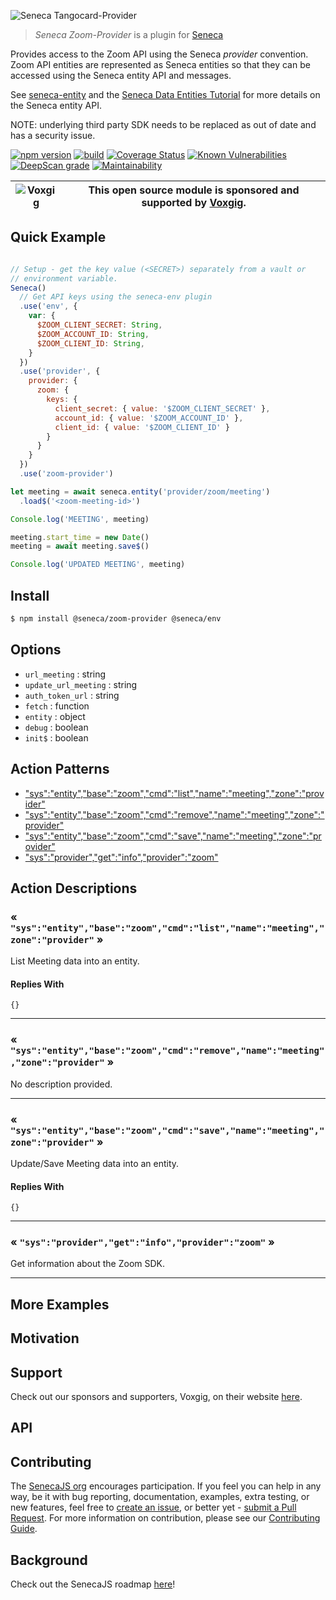 ![Seneca Tangocard-Provider](http://senecajs.org/files/assets/seneca-logo.png)

> _Seneca Zoom-Provider_ is a plugin for [Seneca](http://senecajs.org)


Provides access to the Zoom API using the Seneca *provider*
convention. Zoom API entities are represented as Seneca entities so
that they can be accessed using the Seneca entity API and messages.

See [seneca-entity](senecajs/seneca-entity) and the [Seneca Data
Entities
Tutorial](https://senecajs.org/docs/tutorials/understanding-data-entities.html) for more details on the Seneca entity API.

NOTE: underlying third party SDK needs to be replaced as out of date and has a security issue.

[![npm version](https://img.shields.io/npm/v/@seneca/tangocard-provider.svg)](https://npmjs.com/package/@seneca/tangocard-provider)
[![build](https://github.com/senecajs/seneca-tangocard-provider/actions/workflows/build.yml/badge.svg)](https://github.com/senecajs/seneca-tangocard-provider/actions/workflows/build.yml)
[![Coverage Status](https://coveralls.io/repos/github/senecajs/seneca-tangocard-provider/badge.svg?branch=main)](https://coveralls.io/github/senecajs/seneca-tangocard-provider?branch=main)
[![Known Vulnerabilities](https://snyk.io/test/github/senecajs/seneca-tangocard-provider/badge.svg)](https://snyk.io/test/github/senecajs/seneca-tangocard-provider)
[![DeepScan grade](https://deepscan.io/api/teams/5016/projects/19462/branches/505954/badge/grade.svg)](https://deepscan.io/dashboard#view=project&tid=5016&pid=19462&bid=505954)
[![Maintainability](https://api.codeclimate.com/v1/badges/f76e83896b731bb5d609/maintainability)](https://codeclimate.com/github/senecajs/seneca-tangocard-provider/maintainability)


| ![Voxgig](https://www.voxgig.com/res/img/vgt01r.png) | This open source module is sponsored and supported by [Voxgig](https://www.voxgig.com). |
|---|---|


## Quick Example


```js

// Setup - get the key value (<SECRET>) separately from a vault or
// environment variable.
Seneca()
  // Get API keys using the seneca-env plugin
  .use('env', {
    var: {
      $ZOOM_CLIENT_SECRET: String,
      $ZOOM_ACCOUNT_ID: String,
      $ZOOM_CLIENT_ID: String,
    }
  })
  .use('provider', {
    provider: {
      zoom: {
        keys: {
          client_secret: { value: '$ZOOM_CLIENT_SECRET' },
          account_id: { value: '$ZOOM_ACCOUNT_ID' },
          client_id: { value: '$ZOOM_CLIENT_ID' }
        }
      }
    }
  })
  .use('zoom-provider')

let meeting = await seneca.entity('provider/zoom/meeting')
  .load$('<zoom-meeting-id>')

Console.log('MEETING', meeting)

meeting.start_time = new Date()
meeting = await meeting.save$()

Console.log('UPDATED MEETING', meeting)

```

## Install

```sh
$ npm install @seneca/zoom-provider @seneca/env
```



<!--START:options-->


## Options

* `url_meeting` : string
* `update_url_meeting` : string
* `auth_token_url` : string
* `fetch` : function
* `entity` : object
* `debug` : boolean
* `init$` : boolean


<!--END:options-->

<!--START:action-list-->


## Action Patterns

* ["sys":"entity","base":"zoom","cmd":"list","name":"meeting","zone":"provider"](#-sysentitybasezoomcmdlistnamemeetingzoneprovider-)
* ["sys":"entity","base":"zoom","cmd":"remove","name":"meeting","zone":"provider"](#-sysentitybasezoomcmdremovenamemeetingzoneprovider-)
* ["sys":"entity","base":"zoom","cmd":"save","name":"meeting","zone":"provider"](#-sysentitybasezoomcmdsavenamemeetingzoneprovider-)
* ["sys":"provider","get":"info","provider":"zoom"](#-sysprovidergetinfoproviderzoom-)


<!--END:action-list-->

<!--START:action-desc-->


## Action Descriptions

### &laquo; `"sys":"entity","base":"zoom","cmd":"list","name":"meeting","zone":"provider"` &raquo;

List Meeting data into an entity.





#### Replies With


```
{}
```


----------
### &laquo; `"sys":"entity","base":"zoom","cmd":"remove","name":"meeting","zone":"provider"` &raquo;

No description provided.



----------
### &laquo; `"sys":"entity","base":"zoom","cmd":"save","name":"meeting","zone":"provider"` &raquo;

Update/Save Meeting data into an entity.





#### Replies With


```
{}
```


----------
### &laquo; `"sys":"provider","get":"info","provider":"zoom"` &raquo;

Get information about the Zoom SDK.



----------


<!--END:action-desc-->

## More Examples

## Motivation

## Support

Check out our sponsors and supporters, Voxgig, on their website [here](https://www.voxgig.com).

## API

## Contributing

The [SenecaJS org](http://senecajs.org/) encourages participation. If you feel you can help in any way, be
it with bug reporting, documentation, examples, extra testing, or new features, feel free
to [create an issue](https://github.com/senecajs/seneca-maintain/issues/new), or better yet - [submit a Pull Request](https://github.com/senecajs/seneca-maintain/pulls). For more
information on contribution, please see our [Contributing Guide](http://senecajs.org/contribute).

## Background

Check out the SenecaJS roadmap [here](https://senecajs.org/roadmap/)!
